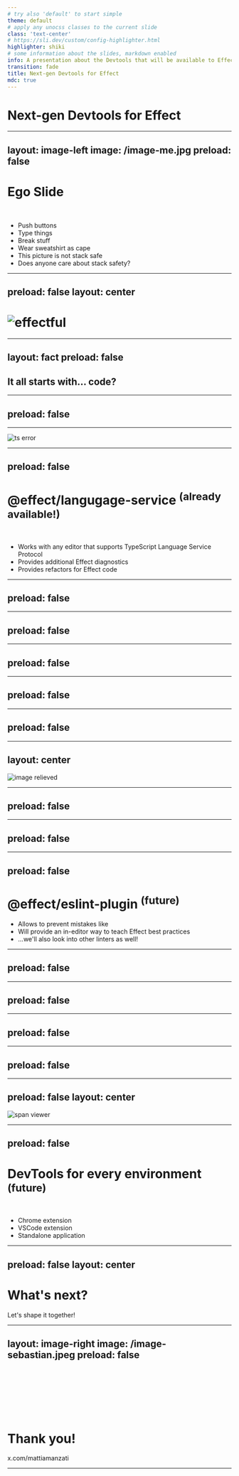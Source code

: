 ```yaml
---
# try also 'default' to start simple
theme: default
# apply any unocss classes to the current slide
class: 'text-center'
# https://sli.dev/custom/config-highlighter.html
highlighter: shiki
# some information about the slides, markdown enabled
info: A presentation about the Devtools that will be available to Effect developers
transition: fade
title: Next-gen Devtools for Effect
mdc: true
---
```


# Next-gen Devtools for Effect

---
layout: image-left
image: /image-me.jpg
preload: false
---

# Ego Slide
<br/>

- Push buttons
- Type things
- Break stuff
- Wear sweatshirt as cape
- This picture is not stack safe
- Does anyone care about stack safety?

<!--
Hello everyone!

My name is Mattia Manzati, you may remember me from last year's talk about Effect Cluster.

I'm used to wear my red sweatshirt as a cape, but I think it's now time to toss it away to make an announcment.
-->
---
preload: false
layout: center
---

# ![effectful](/image-effectful.png)

<!--
I am proud to announce that I am now a Founding Engineer at Effectful!

Starting from the upcoming month, I'll be working on tools that will allow you, as Effect developers, to enhance your productivity in writing Effect-based codebases.

Today, we're going to discuss what's already available, which you might not be aware of, and what we'll be working on soon.

When I think about the process involved in building a effect applications, I see many steps that may receive some quality of life improvements.
-->

---
layout: fact
preload: false
---
## It all starts with... code?

<!--
Well, it may seem obvious at first, but the first area we'll talk about is the coding phase.

When you start coding your Effect application, it's fully type-safe, and you feel confident. Everything works, is great right? Well, except for those times when you start battling the type system. Sure, type safety is great, but it comes at the cost of producing correct types. But what happens when you fail to do that? -->
---
preload: false
---

<SlidevVideo autoplay autoreset="slide">
  <source src="/video-wtf-error.mp4" type="video/mp4" />
</SlidevVideo>

<!--
You get lines of TypeScript errors complaining about something not being assignable. 

And as a developer, I would say that my first reaction was...

-->
---

![ts error](/image-meme-confused.png)
<!--

Many of you might not know this, but even at this phase, we have something that can significantly improve your coding experience with Effect. Just one line of code can make a big difference.
-->
---
preload: false
---

# @effect/langugage-service <sup>(already available!)</sup>
<br/>

- Works with any editor that supports TypeScript Language Service Protocol
- Provides additional Effect diagnostics
- Provides refactors for Effect code
<!--

I'm talking about our Effect language service plugin! What is it? It's an extension to the TypeScript language service protocol. This protocol standardizes communication between the language service, which understands code semantics, and your editor. Whenever you hover over a function call to see its type, start typing to get autocompletion, or refactor a variable name, the language service handles these tasks.

And the language service plugin works for any editor that supports the TypeScript language service protocol, not just vscode, so most editors are covered.

How does this fit into the Effect world? Our plugin provides additional diagnostics and refactors based on deep insights into Effect code and types.
-->

---
preload: false
---

<SlidevVideo autoplay autoreset="slide">
  <source src="/video-error-yield.mp4" type="video/mp4" />
</SlidevVideo>

<!--
Let's look at a real-world example. Many of you know how painful it is to fix situations like this one. 

Can you immediately spot where the error is?

I only see TypeScript gibberish of things I don't care about.
-->
---
preload: false
---

<SlidevVideo autoplay autoreset="slide">
  <source src="/video-enable-lsp.mp4" type="video/mp4" />
</SlidevVideo>

<!--
So let's try to enable the effect language service plugin for our project and see what happens.

We first install it via npm and then we edit our tsconfig.json to add the effect lsp to the list.
-->

---
preload: false
---

<SlidevVideo autoplay autoreset="slide">
  <source src="/video-enable-tsc-workspace.mp4" type="video/mp4" />
</SlidevVideo>

<!--
Last step, is to tell vscode to use the typescript version that comes from the node modules.
Et voi la, we have the effect language service plugin enabled for our project.

As you can see the difference is immediate. One quick look, and the language server plugin points you to the error. In this case, we used `yield` instead of `yield*`.
-->
---
preload: false
---

<SlidevVideo autoplay autoreset="slide">
  <source src="/video-missing-error.mp4" type="video/mp4" />
</SlidevVideo>

<!--
Another common issue is missing services or errors in your Effect data type.

Even in this case, the error is not immediately clear. You need to hover over the error and deep dive to see what's wrong.
-->
---
preload: false
---

<SlidevVideo autoplay autoreset="slide">
  <source src="/video-missing-error-lsp.mp4" type="video/mp4" />
</SlidevVideo>

<!-- 
With the language service, the difference is huge.

The LSP will provide additional errors, and if you enable code lenses to see errors in-line, what was once a section of squiggly nonsense now clearly shows where the problem is, without needing to hover over the error and dig into it.
-->

---
layout: center
---

![image relieved](/image-meme-relieved.png)

---
preload: false
---

<SlidevVideo autoplay autoreset="slide">
  <source src="/video-rewrite-gen.mp4" type="video/mp4" />
</SlidevVideo>

<!--
But it's not just diagnostics. We also offer functionalities like refactors to help you write Effect code. For example, you can refactor an `async/await` function into an Effect by right-clicking and choosing the appropriate refactor. It will automatically define error objects and convert your `async/await` into an `effect.gen`.
-->


---
preload: false
---

<SlidevVideo autoplay autoreset="slide">
  <source src="/video-floating-effect.mp4" type="video/mp4" />
</SlidevVideo>

<!--
However, language server plugins are only loaded by your editor.

Take for example floting effect, that is the situation where you have an effect that is not bound to a variable or used in a yield statement. 

Right now we have a LSP rule, but the compiler will not catch this error, because the LSP is loaded only inside the editor, and not by the TSC compiler.

-->
---
preload: false
---

# @effect/eslint-plugin <sup>(future)</sup>
- Allows to prevent mistakes like 
- Will provide an in-editor way to teach Effect best practices
- ...we'll also look into other linters as well!

<!--

To address this kind of errors, we plan to build an ESLint plugin specifically targeting these scenarios, so we can catch this errors in the linting phase before compiling your code.

Long-term, we plan to add more rules, including stylistic ones, to improve your code.

I strongly believe that building an interactive experience inside your editor with the language service and lint rules will be a significant improvement for those learning Effect or enhancing their Effect codebases.

Take generic services, for example. Many of us have tried to create them while learning Effect, only to struggle with the types. Instead of spending time searching the docs, imagine getting a warning when you define a service with generics, pointing you to the relevant documentation explaining why it's not recommended. This would save time and guide you towards best practices.

And we plan on starting with eslint, but definitely will look into supporting other linting tools as well.

-->

---
preload: false
---

<SlidevVideo autoplay autoreset="slide">
  <source src="/video-install-devtools.mp4" type="video/mp4" />
</SlidevVideo>

<!--
Even though language service and lint rules are great, they are not the only thing we plan for the effect devtools experience.

You may already know that there is already a published vscode extension that provides metrics and informations about the current effect context directly inside your vscode editor.

Setting it up its really easy, you just add it from the vscode marketplace.
-->
---
preload: false
---

<SlidevVideo autoplay autoreset="slide">
  <source src="/video-devtools-setup.mp4" type="video/mp4" />
</SlidevVideo>

<!--
In your code you need to install the @effect/experimental package.

And finally you need to add few lines of code around your main effect program to enable the instrumentation.
-->

---
preload: false
---

<SlidevVideo autoplay autoreset="slide">
  <source src="/video-devtools-enabled.mp4" type="video/mp4" />
</SlidevVideo>

<!--
Once you have it enabled, you can use the clients panel to start the server and connect to a running effect program, and start getting informations like metrics, traces and the current effect context when you are debugging your application.

This is great but we plan to improve this experience even more.
-->
---
preload: false
---

<SlidevVideo autoplay autoreset="slide">
  <source src="/video-debug-stack.mp4" type="video/mp4" />
</SlidevVideo>

<!--
Debugging Effect is kinda different from any regular JS code out there.
Instead of writing code that is executed as-is, Effect is lazy and is just a description of a computation that can be re-executed as many times as we want.
And this description is run by the Effect runtime, that is the one that actually executes the code.

This means that placing a debug break and looking at the call stack will result in a different experience than what you are used to with plain sync JS code.
All of the code in the debug stack is related to the effect runtime, and not to your actual code.
-->
---
preload: false
layout: center
---

![span viewer](/image-trace-viewer.png)

<!--
This is why we plan to allow to see your effect spans directly inside your vscode editor when you are debugging your application.

Just like we already provide the ability inside of the current effect playground.

We plan to make those spans interactive so that things like jumping to the source code of the span, or seeing the actual code that generated the error span will be possible, all of this without leaving your vscode editor.
-->
---
preload: false
---

# DevTools for every environment <sup>(future)</sup>
<br/>

- Chrome extension
- VSCode extension
- Standalone application

<!--
Speaking of editor, we also plan to make the devtools agnostic of the editor you are using. Just like the react devtools, we plan to build an experience that can be run in the browser as a chrome extension, inside vscode, or as a standalone application.

In order to reach this approach, we will also research in removing the need to wrap your main effect application with some code in order to enable the devtools.

Just like the react devtools, we plan to make the devtools to be able to connect to any running effect application in the current js context, and start getting informations about it.x
-->

---
preload: false
layout: center
---

# What's next?
Let's shape it together!

<!--
What's next for the devtools?
You decide!

I can't wait to speak with you all hearing what are your pain points and what you would like to see next in the devtools, so we can work together and improve the effect experience.
-->

---
layout: image-right
image: /image-sebastian.jpeg
preload: false
---

<br/> 
<br/> 
<br/> 
<br/> 
<br/> 
<br/> 

# Thank you!

x.com/mattiamanzati


---

